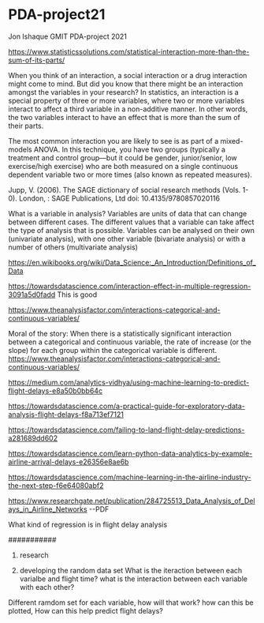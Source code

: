 # PDA-project21
Jon Ishaque GMIT PDA-project 2021


https://www.statisticssolutions.com/statistical-interaction-more-than-the-sum-of-its-parts/

When you think of an interaction, a social interaction or a drug interaction might come to mind. But did you know that there might be an interaction amongst the variables in your research? In statistics, an interaction is a special property of three or more variables, where two or more variables interact to affect a third variable in a non-additive manner. In other words, the two variables interact to have an effect that is more than the sum of their parts.

The most common interaction you are likely to see is as part of a mixed-models ANOVA. In this technique, you have two groups (typically a treatment and control group—but it could be gender, junior/senior, low exercise/high exercise) who are both measured on a single continuous dependent variable two or more times (also known as repeated measures).

Jupp, V. (2006). The SAGE dictionary of social research methods (Vols. 1-0). London, : SAGE Publications, Ltd doi: 10.4135/9780857020116


What is a variable in analysis?
Variables are units of data that can change between different cases. The different values that a variable can take affect the type of analysis that is possible. Variables can be analysed on their own (univariate analysis), with one other variable (bivariate analysis) or with a number of others (multivariate analysis)

https://en.wikibooks.org/wiki/Data_Science:_An_Introduction/Definitions_of_Data

https://towardsdatascience.com/interaction-effect-in-multiple-regression-3091a5d0fadd This is good

https://www.theanalysisfactor.com/interactions-categorical-and-continuous-variables/

Moral of the story: When there is a statistically significant interaction between a categorical and continuous variable, the rate of increase (or the slope) for each group within the categorical variable is different.
https://www.theanalysisfactor.com/interactions-categorical-and-continuous-variables/

https://medium.com/analytics-vidhya/using-machine-learning-to-predict-flight-delays-e8a50b0bb64c

https://towardsdatascience.com/a-practical-guide-for-exploratory-data-analysis-flight-delays-f8a713ef7121

https://towardsdatascience.com/failing-to-land-flight-delay-predictions-a281689dd602

https://towardsdatascience.com/learn-python-data-analytics-by-example-airline-arrival-delays-e26356e8ae6b

https://towardsdatascience.com/machine-learning-in-the-airline-industry-the-next-step-f6e64080abf2

https://www.researchgate.net/publication/284725513_Data_Analysis_of_Delays_in_Airline_Networks --PDF

What kind of regression is in flight delay analysis


###########
1. research

2. developing the random data set
What is the iteraction between each varialbe and flight time?
what is the interaction between each variable with each other?

Different ramdom set for each variable, how will that work?
how can this be plotted, 
How can this help predict flight delays?